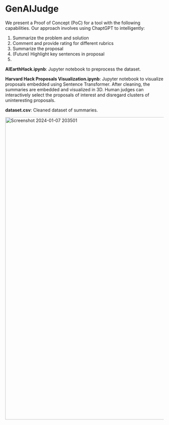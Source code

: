 # GenAIJudge

We present a Proof of Concept (PoC) for a tool with the following capabilities. Our approach involves using ChaptGPT to intelligently: 
1. Summarize the problem and solution
2. ⁠Comment and provide rating for different rubrics 
3. ⁠Summarize the proposal 
4. ⁠(Future) Highlight key sentences in proposal
5. 


**AIEarthHack.ipynb**: Jupyter notebook to preprocess the dataset.

**Harvard Hack Proposals Visualization.ipynb**: Jupyter notebook to visualize proposals embedded using Sentence Transformer. After cleaning, the summaries are embedded and visualized in 3D. Human judges can interactively select the proposals of interest and disregard clusters of uninteresting proposals.

**dataset.csv**: Cleaned dataset of summaries.

<img width="960" alt="Screenshot 2024-01-07 203501" src="https://github.com/johri-lab/GenAIJudge/assets/26346395/24bbeee6-b18f-4982-8840-5470810b3197">


